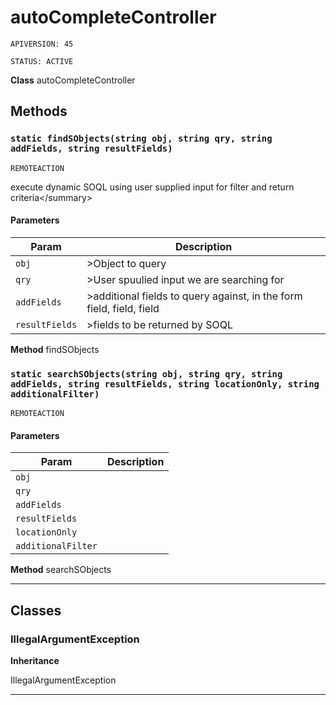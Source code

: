 # autoCompleteController

`APIVERSION: 45`

`STATUS: ACTIVE`



**Class** autoCompleteController

## Methods
### `static findSObjects(string obj, string qry, string addFields, string resultFields)`

`REMOTEACTION`

execute dynamic SOQL using user supplied input for filter and return criteria&lt;/summary&gt;

#### Parameters

|Param|Description|
|---|---|
|`obj`|>Object to query</param>|
|`qry`|>User spuulied input we are searching for</param>|
|`addFields`|>additional fields to query against, in the form field, field, field</param>|
|`resultFields`|>fields to be returned by SOQL</param>|


**Method** findSObjects

### `static searchSObjects(string obj, string qry, string addFields, string resultFields, string locationOnly, string additionalFilter)`

`REMOTEACTION`
#### Parameters

|Param|Description|
|---|---|
|`obj`||
|`qry`||
|`addFields`||
|`resultFields`||
|`locationOnly`||
|`additionalFilter`||


**Method** searchSObjects

---
## Classes
### IllegalArgumentException

**Inheritance**

IllegalArgumentException


---
